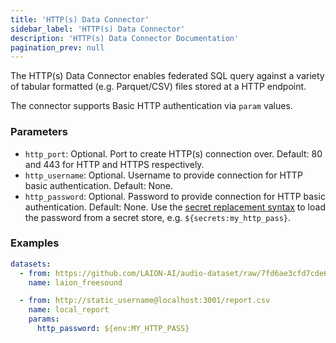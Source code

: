 ```yaml
---
title: 'HTTP(s) Data Connector'
sidebar_label: 'HTTP(s) Data Connector'
description: 'HTTP(s) Data Connector Documentation'
pagination_prev: null
---
```


The HTTP(s) Data Connector enables federated SQL query against a variety of tabular formatted (e.g. Parquet/CSV) files stored at a HTTP endpoint.

The connector supports Basic HTTP authentication via `param` values.

### Parameters

- `http_port`: Optional. Port to create HTTP(s) connection over. Default: 80 and 443 for HTTP and HTTPS respectively.
- `http_username`: Optional. Username to provide connection for HTTP basic authentication. Default: None.
- `http_password`: Optional. Password to provide connection for HTTP basic authentication. Default: None. Use the [secret replacement syntax](../secret-stores/index.md) to load the password from a secret store, e.g. `${secrets:my_http_pass}`.

### Examples

```yaml
datasets:
  - from: https://github.com/LAION-AI/audio-dataset/raw/7fd6ae3cfd7cde619f6bed817da7aa2202a5bc28/metadata/freesound/parquet/freesound_parquet.parquet
    name: laion_freesound

  - from: http://static_username@localhost:3001/report.csv
    name: local_report
    params:
      http_password: ${env:MY_HTTP_PASS}
```
